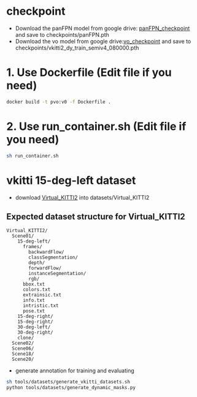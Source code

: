 
# checkpoint
-  Download the panFPN model from google drive: [panFPN_checkpoint](https://drive.google.com/drive/folders/1q1-uVxpEmaV19Bm2Qrl2f6T5qnXE1eia) and save to checkpoints/panFPN.pth
- Download the vo model from google drive:[vo_checkpoint](https://drive.google.com/drive/folders/1q1-uVxpEmaV19Bm2Qrl2f6T5qnXE1eia) and save to checkpoints/vkitti2_dy_train_semiv4_080000.pth 

# 1. Use Dockerfile (Edit file if you need)
```Bash
docker build -t pvo:v0 -f Dockerfile .
```

# 2. Use run_container.sh (Edit file if you need)
```Bash
sh run_container.sh
```

# vkitti 15-deg-left dataset
- download [Virtual_KITTI2](https://europe.naverlabs.com/research/computer-vision/proxy-virtual-worlds-vkitti-2/) into datasets/Virtual_KITTI2
## Expected dataset structure for Virtual_KITTI2
```
Virtual_KITTI2/
  Scene01/
    15-deg-left/
      frames/
        backwardFlow/
        classSegmentation/
        depth/
        forwardFlow/
        instanceSegmentation/
        rgb/
      bbox.txt
      colors.txt
      extrainsic.txt
      info.txt
      intristic.txt
      pose.txt
    15-deg-right/
    15-deg-right/
    30-deg-left/
    30-deg-right/
    clone/
  Scene02/
  Scene06/
  Scene18/
  Scene20/
```
- generate annotation for training and evaluating
```Bash
sh tools/datasets/generate_vkitti_datasets.sh
python tools/datasets/generate_dynamic_masks.py
```

